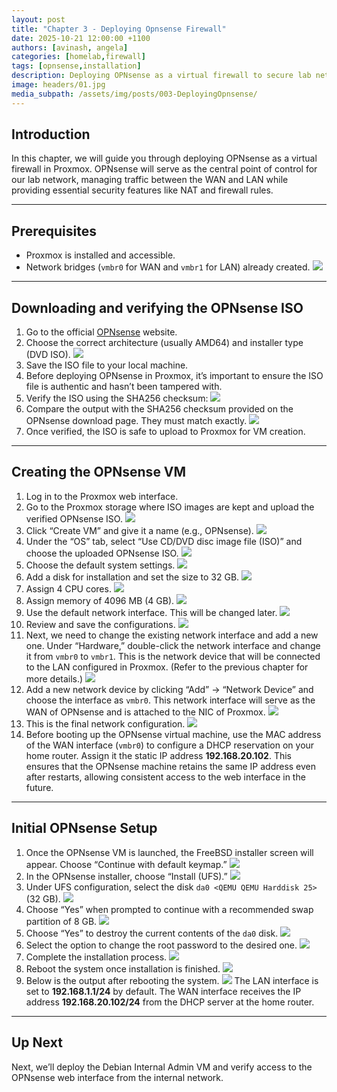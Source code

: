 ```yaml
---
layout: post
title: "Chapter 3 - Deploying Opnsense Firewall"
date: 2025-10-21 12:00:00 +1100
authors: [avinash, angela]
categories: [homelab,firewall]
tags: [opnsense,installation]
description: Deploying OPNsense as a virtual firewall to secure lab network traffic.
image: headers/01.jpg
media_subpath: /assets/img/posts/003-DeployingOpnsense/
---
```


## Introduction
In this chapter, we will guide you through deploying OPNsense as a virtual firewall in Proxmox. OPNsense will serve as the central point of control for our lab network, managing traffic between the WAN and LAN while providing essential security features like NAT and firewall rules. 

---
## Prerequisites
- Proxmox is installed and accessible.
- Network bridges (`vmbr0` for WAN and `vmbr1` for LAN) already created.
![](001.png)

---
## Downloading and verifying the OPNsense ISO 
1. Go to the official [OPNsense](https://opnsense.org/download/) website.
2. Choose the correct architecture (usually AMD64) and installer type (DVD ISO).
![](002.png)
3. Save the ISO file to your local machine. 
4. Before deploying OPNsense in Proxmox, it’s important to ensure the ISO file is authentic and hasn’t been tampered with.
5. Verify the ISO using the SHA256 checksum:
![](003.png)
6. Compare the output with the SHA256 checksum provided on the OPNsense download page. They must match exactly.
![](004.png)
7. Once verified, the ISO is safe to upload to Proxmox for VM creation.

---
## Creating the OPNsense VM
1. Log in to the Proxmox web interface.
2. Go to the Proxmox storage where ISO images are kept and upload the verified OPNsense ISO.
![](005.png)
3. Click “Create VM” and give it a name (e.g., OPNsense).
![](006.png)
4. Under the “OS” tab, select “Use CD/DVD disc image file (ISO)” and choose the uploaded OPNsense ISO.
![](007.png)
5. Choose the default system settings.
![](008.png)
6. Add a disk for installation and set the size to 32 GB.
![](009.png)
7. Assign 4 CPU cores.
![](010.png)
8. Assign memory of 4096 MB (4 GB).
![](011.png)
9. Use the default network interface. This will be changed later.
![](012.png)
10. Review and save the configurations.
![](013.png)
11. Next, we need to change the existing network interface and add a new one. Under “Hardware,” double-click the network interface and change it from `vmbr0` to `vmbr1`. This is the network device that will be connected to the LAN configured in Proxmox. (Refer to the previous chapter for more details.)
![](014.png)
12. Add a new network device by clicking “Add” → “Network Device” and choose the interface as `vmbr0`. This network interface will serve as the WAN of OPNsense and is attached to the NIC of Proxmox.
![](015.png)
13. This is the final network configuration.
![](016.png)
14. Before booting up the OPNsense virtual machine, use the MAC address of the WAN interface (`vmbr0`) to configure a DHCP reservation on your home router. Assign it the static IP address **192.168.20.102**. This ensures that the OPNsense machine retains the same IP address even after restarts, allowing consistent access to the web interface in the future.

---
## Initial OPNsense Setup
1. Once the OPNsense VM is launched, the FreeBSD installer screen will appear. Choose “Continue with default keymap.”
![](017.png)
2. In the OPNsense installer, choose “Install (UFS).”
![](018.png)
3. Under UFS configuration, select the disk `da0 <QEMU QEMU Harddisk 25>` (32 GB).
![](019.png)
4. Choose “Yes” when prompted to continue with a recommended swap partition of 8 GB.
![](020.png)
5. Choose “Yes” to destroy the current contents of the `da0` disk.
![](021.png)
6. Select the option to change the root password to the desired one.
![](022.png)
7. Complete the installation process.
![](023.png)
8. Reboot the system once installation is finished.
![](024.png)
9.  Below is the output after rebooting the system.
![](025.png)
The LAN interface is set to **192.168.1.1/24** by default. The WAN interface receives the IP address **192.168.20.102/24** from the DHCP server at the home router. 

---
## Up Next
Next, we’ll deploy the Debian Internal Admin VM and verify access to the OPNsense web interface from the internal network.
